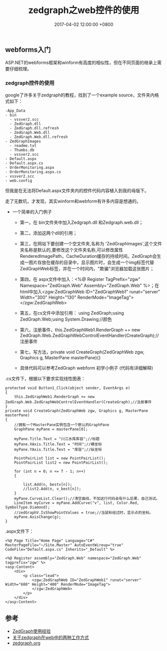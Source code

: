 ﻿---
layout: post
title: "zedgraph之web控件的使用"
date: 2017-04-02  12:00:00 +0800
categories: c#
tag: [asp.net]
---   

## webforms入门

ASP.NET的webforms框架和winform有高度的相似性，但在不同页面的继承上需要仔细梳理。
### zedgraph控件的使用

google了许多关于zedgraph的教程，找到了一个example source，文件夹内格式如下：

	-App_Data
	- bin
	  - vssver2.scc
	  - ZedGraph.dll
	  - ZedGraph.dll.refresh
	  - ZedGraph.Web.dll
	  - ZedGraph.Web.dll.refresh
	- ZedGraphImages
	  - readme.txt
	  - Thumbs.db
	  - vssver2.scc
	- Default.aspx
	- Default.aspx.cs
	- OrderMonitoring.aspx
	- OrderMonitoring.aspx.cs
	- vssver2.scc
	- web.config

但我是在无法将Default.aspx文件夹内的控件代码内容植入到我的母版下。

走了无数坑，才发现，其实winform和webform有许多内容是想通的。

- 一个简单的入门例子 

  - 第一，在 bin文件夹中加入Zedgraph.dll 和Zedgraph.web.dll；

  - 第二，添加这两个dll的引用；

  - 第三，在网站下要创建一个空文件夹,名称为 'ZedGraphImages',这个文件夹名称是默认的,要修改这个文件夹名称,可以修改属性 RenderedImagePath，CacheDuration缓存的持续时间。ZedGraph会生成一图片存放在缓存的目录中，显示图片时，会生成一个img标签代替ZedGraphWeb标签，并在一个时间内，"欺骗"浏览器加载这张图片；

  - 第四，在 aspx文件中加入：<%@ Register TagPrefix="zgw" Namespace="ZedGraph.Web" Assembly="ZedGraph.Web" %>；在html中加入<zgw:ZedGraphWeb ID="ZedGraphWeb1" runat="server" Width="300" Height="130" RenderMode="ImageTag"></zgw:ZedGraphWeb>  

  - 第五，在cs文件中添加引用： using ZedGraph;using ZedGraph.Web;using System.Drawing;//颜色

  - 第六，注册事件，this.ZedGraphWeb1.RenderGraph += new ZedGraph.Web.ZedGraphWebControlEventHandler(CreateGraph);//注册事件

  - 第七，写方法，private void CreateGraph(ZedGraphWeb zgw, Graphics g, MasterPane masterPane){}

  - 具体代码可以参考ZedGraph webform 初学小例子 (代码有详细解释)

.cs文件下，根据以下要求实现线性图表：

	protected void Button1_Click(object sender, EventArgs e)
    {
		this.ZedGraphWeb1.RenderGraph += new ZedGraph.Web.ZedGraphWebControlEventHandler(CreateGraph);//注册事件
	}
	private void CreateGraph(ZedGraphWeb zgw, Graphics g, MasterPane masterPane)
    {
        //拥有一个MasterPane实例包含一个默认的GraphPane
        GraphPane myPane = masterPane[0];

        myPane.Title.Text = "川江水库库容";//标题
        myPane.XAxis.Title.Text = "时间";//横坐标
        myPane.YAxis.Title.Text = "库容";//纵坐标

        PointPairList list = new PointPairList();
        PointPairList list2 = new PointPairList();

        for (int n = 0; n <= T - 1; n++)
        {

            list.Add(n, bestv[n]);
            //list2.Add(n, v_best[n]);
        }
        myPane.CurveList.Clear();//清空曲线，不加这行代码会有什么后果，自己测试。
        LineItem myCurve = myPane.AddCurve("v", list, Color.Red, SymbolType.Diamond);
        //zedGraphV.IsShowPointValues = true;//当鼠标经过时，显示点的坐标。
        myPane.AxisChange(g);
    }

.aspx文件下：

	<%@ Page Title="Home Page" Language="C#" MasterPageFile="~/Site.Master" AutoEventWireup="true" CodeFile="Default.aspx.cs" Inherits="_Default" %>

	<%@ Register assembly="ZedGraph.Web" namespace="ZedGraph.Web" tagprefix="zgw" %>
	<asp:Content>
		<div>
			<p class="lead">
            	<zgw:ZedGraphWeb ID="ZedGraphWeb1" runat="server" Width="600" Height="400" RenderMode="ImageTag">
            	</zgw:ZedGraphWeb>
        	</p>
        </div>
	</asp:Content>

## 参考

- [ZedGraph使用经验](http://www.cnblogs.com/gaizai/archive/2010/02/22/1671154.html)
- [关于zedgraph在web中的两种工作方式](http://www.cnblogs.com/xinzaitian/archive/2008/12/10/1352356.html)
- [zedgraph.org](http://ww1.zedgraph.org/)